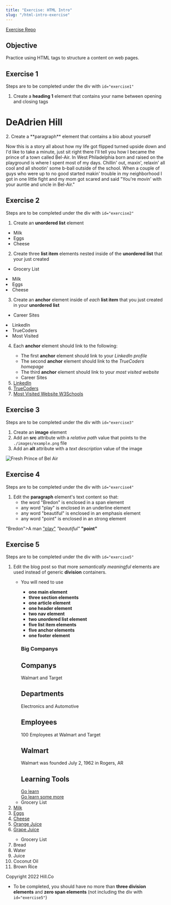 ```yaml
---
title: "Exercise: HTML Intro"
slug: "/html-intro-exercise"
---
```


[Exercise Repo](https://github.com/Bryantellius/HTML_Exercise)

## Objective

Practice using HTML tags to structure a content on web pages.

## Exercise 1

Steps are to be completed under the div with `id="exercise1"`

1. Create a **heading 1** element that contains your name between opening and closing tags
<h1>DeAdrien Hill</h1>
2. Create a **paragraph** element that contains a bio about yourself

<p>Now this is a story all about how
my life got flipped turned upside down
and I'd like to take a minute, just sit right there
I'll tell you how I became the prince of a town called Bel-Air. 
In West Philadelphia born and raised
on the playground is where I spent most of my days.
Chillin' out, maxin', relaxin' all cool
and all shootin' some b-ball outside of the school.
When a couple of guys who were up to no good
started makin' trouble in my neighborhood
I got in one little fight and my mom got scared
and said "You're movin' with your auntie and uncle in Bel-Air."</p>


## Exercise 2

Steps are to be completed under the div with `id="exercise2"`

1. Create an **unordered list** element
<ul>
   <li>Milk</li>
   <li>Eggs</li>
   <li>Cheese</li>
   </ul>

2. Create three **list item** elements nested inside of the **unordered list** that your just created
<ul>
   <li>Grocery List</li>
   </ul>
   <li>Milk</li>
   <li>Eggs</li>
   <li>Cheese</li>
   </ul>

3. Create an **anchor** element inside of _each_ **list item** that you just created in your **unordered list**
<ul>
   <li>Career Sites</li>
   </ul>
   <li><a>LinkedIn</a></li>
   <li><a>TrueCoders</a></li>
   <li><a>Most Visited</a></li>
   </ul>


4. Each **anchor** element should link to the following:

   - The first **anchor** element should link to your _LinkedIn profile_
   - The second **anchor** element should link to the _TrueCoders homepage_
   - The third **anchor** element should link to your _most visited website_
   
   <ul>
   <li>Career Sites</li>
   </ul>
   <li><a href="https://www.linkedin.com/feed">LinkedIn</a></li>
   <li><a href= "https://truecoders.io">TrueCoders</a></li>
   <li><a href= "https://www.w3schools.com/cs/index.php">Most Visited Website W3Schools</a></li>
   </ul>


## Exercise 3

Steps are to be completed under the div with `id="exercise3"`

1. Create an **image** element
2. Add an **src** attribute with a _relative path_ value that points to the `./images/example.png` file
3. Add an **alt** attribute with a _text description_ value of the image

<img src="https://www.imdb.com/title/tt0098800/mediaviewer/rm2588701696/?ref_=tt_ov_i" alt= "Fresh Prince of Bel Air">


## Exercise 4

Steps are to be completed under the div with `id="exercise4"`

1. Edit the **paragraph** element's text content so that:
   - the word "Bredon" is enclosed in a span element
   - any word "play" is enclosed in an underline element
   - any word "beautiful" is enclosed in an emphasis element
   - any word "point" is enclosed in an strong element
 
 
 <p><span>"Bredon">A man</span>
 <u>"play"</u>
 <em>"beautiful"</em>
 <strong>"point"</strong>
 </p>




## Exercise 5

Steps are to be completed under the div with `id="exercise5"`

1. Edit the blog post so that more _semantically meaningful_ elements are used instead of generic **division** containers.
   - You will need to use
     - **one main element**
     - **three section elements**
     - **one article element**
     - **one header element**
     - **two nav element**
     - **two unordered list element**
     - **five list item elements**
     - **five anchor elements**
     - **one footer element**

     <h3>Big Companys</h3>
     
     <section>
     <h2>Companys</h2>
     <p>Walmart and Target</p>
     <section>
     <h2>Departments</h2>
     <p>Electronics and Automotive</p>
     <section>
     <h2>Employees</h2>
     <p>100 Employees at Walmart and Target</p>
     <article>
     <h2>Walmart</h2>
     <p>Walmart was founded July 2, 1962 in Rogers, AR</p>
     
     <nav>
     <h2>Learning Tools</h2>
     <a href="https://www.w3schools.com/tags/tag_nav.asp">Go learn</a>
     </nav>
     <nav>
     <a href="https://www.w3schools.com/tags/tag_nav.asp">Go learn some more</a>
     </nav>
     
   <ul>
   <li>Grocery List</li>
   </ul>
   <li><a href="https://en.wikipedia.org/wiki/Milk#/media/File:Glass_of_Milk_(33657535532).jpg">Milk</a></li>
   <li><a href="https://imgprd19.hobbylobby.com/c/cf/fd/ccffd3b5db6ae1e00e7d52e5ce4ac472e999cc4e/350Wx350H-636225-0220-px.jpg">Eggs</a></li>
   <li><a href="https://www.grocery.com/store/image/cache/catalog/igourmet/igourmet-B00B5PVV9I-600x600.jpg">Cheese</a></li>
   <li><a href="https://www.gopuff.com/cdn-cgi/image/format=auto%2cfit=scale-down%2cquality=70%2cwidth=250%2cheight=250/https://catalog-images.azureedge.net/image/upload/s--iINdom8k--/c_limit%2ccs_srgb%2ch_800%2cw_800/m0stjlsecav6vzj40ar9.png">Orange Juice</a></li>
   <li><a href="https://yellowchilis.com/wp-content/uploads/2022/05/grape-juice-recipe.jpg">Grape Juice</a></li>
   </ul>

   <ul>
   <li>Grocery List</li>
   </ul>
   <li>Bread</li>
   <li>Water</li>
   <li>Juice</li>
   <li>Coconut Oil</li>
   <li>Brown Rice</li>
   </ul>
<footer>
<p>Copyright 2022 Hill.Co</p>
</footer>



   - To be completed, you should have no more than **three division elements** and **zero span elements** (not including the div with `id="exercise5"`)
